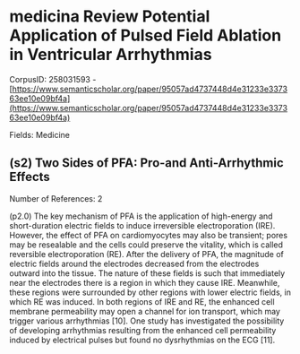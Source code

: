 # medicina Review Potential Application of Pulsed Field Ablation in Ventricular Arrhythmias

CorpusID: 258031593 - [https://www.semanticscholar.org/paper/95057ad4737448d4e31233e337363ee10e09bf4a](https://www.semanticscholar.org/paper/95057ad4737448d4e31233e337363ee10e09bf4a)

Fields: Medicine

## (s2) Two Sides of PFA: Pro-and Anti-Arrhythmic Effects
Number of References: 2

(p2.0) The key mechanism of PFA is the application of high-energy and short-duration electric fields to induce irreversible electroporation (IRE). However, the effect of PFA on cardiomyocytes may also be transient; pores may be resealable and the cells could preserve the vitality, which is called reversible electroporation (RE). After the delivery of PFA, the magnitude of electric fields around the electrodes decreased from the electrodes outward into the tissue. The nature of these fields is such that immediately near the electrodes there is a region in which they cause IRE. Meanwhile, these regions were surrounded by other regions with lower electric fields, in which RE was induced. In both regions of IRE and RE, the enhanced cell membrane permeability may open a channel for ion transport, which may trigger various arrhythmias [10]. One study has investigated the possibility of developing arrhythmias resulting from the enhanced cell permeability induced by electrical pulses but found no dysrhythmias on the ECG [11].

